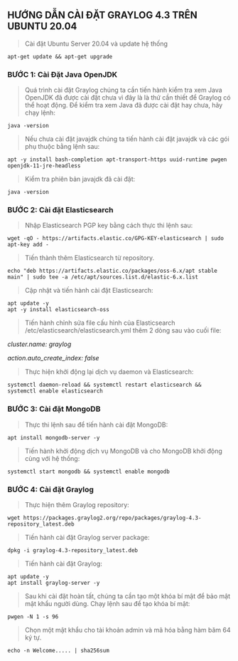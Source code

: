 ## HƯỚNG DẪN CÀI ĐẶT GRAYLOG 4.3 TRÊN UBUNTU 20.04

> Cài đặt Ubuntu Server 20.04 và update hệ thống

``` shell
apt-get update && apt-get upgrade
```

### BƯỚC 1: Cài Đặt Java OpenJDK

> Quá trình cài đặt Graylog chúng ta cần tiến hành kiểm tra xem Java OpenJDK đã được cài đặt chưa vì đây là là thứ cần thiết để Graylog có thể hoạt động.
Để kiểm tra xem Java đã được cài đặt hay chưa, hãy chạy lệnh:

``` shell
java -version
```
> Nếu chưa cài đặt javajdk chúng ta tiến hành cài đặt javajdk và các gói phụ thuộc bằng lệnh sau:

``` shell
apt -y install bash-completion apt-transport-https uuid-runtime pwgen openjdk-11-jre-headless
```
> Kiểm tra phiên bản javajdk đã cài đặt:

``` shell
java -version
```
### BƯỚC 2: Cài đặt Elasticsearch
> Nhập Elasticsearch PGP key bằng cách thực thi lệnh sau:
``` shell
wget -qO - https://artifacts.elastic.co/GPG-KEY-elasticsearch | sudo apt-key add -
```
>Tiến thành thêm Elasticsearch từ repository.

``` shell
echo "deb https://artifacts.elastic.co/packages/oss-6.x/apt stable main" | sudo tee -a /etc/apt/sources.list.d/elastic-6.x.list
```
> Cập nhật và tiến hành cài đặt Elasticsearch:

``` shell
apt update -y
apt -y install elasticsearch-oss
```

> Tiến hành chỉnh sửa file cấu hình của Elasticsearch /etc/elasticsearch/elasticsearch.yml thêm 2 dòng sau vào cuối file:

_cluster.name: graylog_

_action.auto_create_index: false_

> Thực hiện khởi động lại dịch vụ daemon và Elasticsearch:

``` shell
systemctl daemon-reload && systemctl restart elasticsearch && systemctl enable elasticsearch
```

### BƯỚC 3: Cài đặt MongoDB

> Thực thi lệnh sau để tiến hành cài đặt MongoDB:

``` shell
apt install mongodb-server -y
```
> Tiến hành khởi động dịch vụ MongoDB và cho MongoDB khởi động cùng với hệ thống:

``` shell
systemctl start mongodb && systemctl enable mongodb
```
### BƯỚC 4: Cài đặt Graylog

> Thực hiện thêm Graylog repository:

``` shell
wget https://packages.graylog2.org/repo/packages/graylog-4.3-repository_latest.deb
```
> Tiến hành cài đặt Graylog server package:

``` shell
dpkg -i graylog-4.3-repository_latest.deb
```
> Tiến hành cài đặt Graylog:

``` shell
apt update -y
apt install graylog-server -y
```
> Sau khi cài đặt hoàn tất, chúng ta cần tạo một khóa bí mật để bảo mật mật khẩu người dùng. Chạy lệnh sau để tạo khóa bí mật:

``` shell
pwgen -N 1 -s 96
```

> Chọn một mật khẩu cho tài khoản admin và mã hóa bằng hàm băm 64 ký tự.

``` shell
echo -n Welcome..... | sha256sum
```
